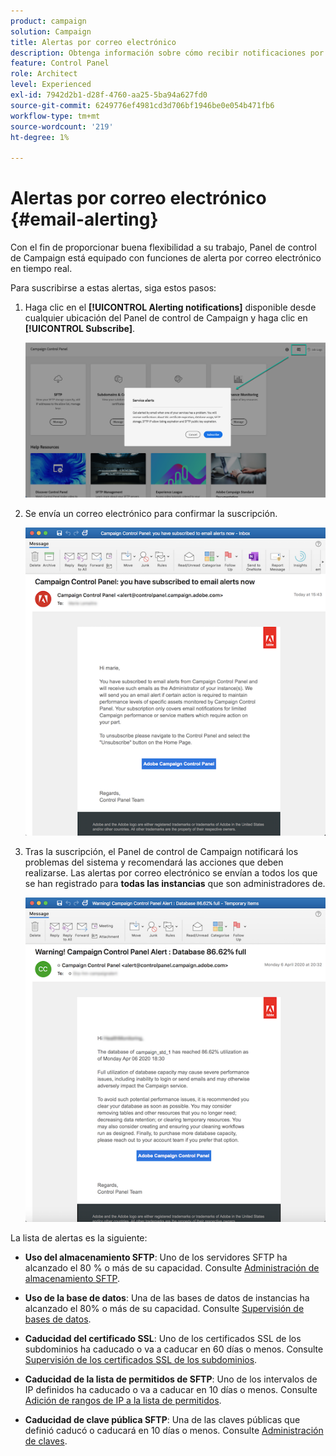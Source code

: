 ```yaml
---
product: campaign
solution: Campaign
title: Alertas por correo electrónico
description: Obtenga información sobre cómo recibir notificaciones por correo electrónico en caso de problemas con las instancias de Campaign
feature: Control Panel
role: Architect
level: Experienced
exl-id: 7942d2b1-d28f-4760-aa25-5ba94a627fd0
source-git-commit: 6249776ef4981cd3d706bf1946be0e054b471fb6
workflow-type: tm+mt
source-wordcount: '219'
ht-degree: 1%

---
```


# Alertas por correo electrónico {#email-alerting}

Con el fin de proporcionar buena flexibilidad a su trabajo, Panel de control de Campaign está equipado con funciones de alerta por correo electrónico en tiempo real.

Para suscribirse a estas alertas, siga estos pasos:

1. Haga clic en el **[!UICONTROL Alerting notifications]** disponible desde cualquier ubicación del Panel de control de Campaign y haga clic en **[!UICONTROL Subscribe]**.

   ![](assets/subscribing.png)

1. Se envía un correo electrónico para confirmar la suscripción.

   ![](assets/email_subscription.png)

1. Tras la suscripción, el Panel de control de Campaign notificará los problemas del sistema y recomendará las acciones que deben realizarse. Las alertas por correo electrónico se envían a todos los que se han registrado para **todas las instancias** que son administradores de.

   ![](assets/alert_sample.png)

La lista de alertas es la siguiente:

* **Uso del almacenamiento SFTP**: Uno de los servidores SFTP ha alcanzado el 80 % o más de su capacidad. Consulte [Administración de almacenamiento SFTP](../../sftp/using/sftp-storage-management.md).

* **Uso de la base de datos**: Una de las bases de datos de instancias ha alcanzado el 80% o más de su capacidad. Consulte [Supervisión de bases de datos](../../performance-monitoring/using/database-monitoring.md).

* **Caducidad del certificado SSL**: Uno de los certificados SSL de los subdominios ha caducado o va a caducar en 60 días o menos. Consulte [Supervisión de los certificados SSL de los subdominios](../../subdomains-certificates/using/monitoring-ssl-certificates.md).

* **Caducidad de la lista de permitidos de SFTP**: Uno de los intervalos de IP definidos ha caducado o va a caducar en 10 días o menos. Consulte [Adición de rangos de IP a la lista de permitidos](../../sftp/using/ip-range-allow-listing.md).

* **Caducidad de clave pública SFTP**: Una de las claves públicas que definió caducó o caducará en 10 días o menos. Consulte [Administración de claves](../../sftp/using/key-management.md).